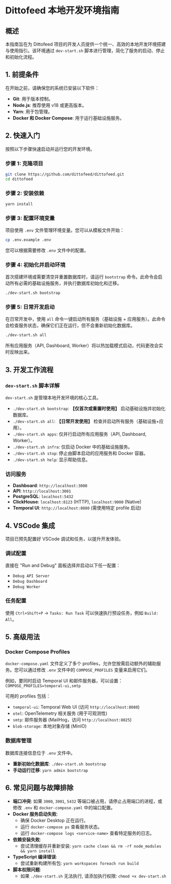 # Dittofeed 本地开发环境指南

## 概述

本指南旨在为 Dittofeed 项目的开发人员提供一个统一、高效的本地开发环境搭建与使用指引。该环境通过 `dev-start.sh` 脚本进行管理，简化了服务的启动、停止和初始化流程。

## 1. 前提条件

在开始之前，请确保您的系统已安装以下软件：

*   **Git**: 用于版本控制。
*   **Node.js**: 推荐使用 v18 或更高版本。
*   **Yarn**: 用于包管理。
*   **Docker 和 Docker Compose**: 用于运行基础设施服务。

## 2. 快速入门

按照以下步骤快速启动并运行您的开发环境。

### 步骤 1: 克隆项目

```bash
git clone https://github.com/dittofeed/dittofeed.git
cd dittofeed
```

### 步骤 2: 安装依赖

```bash
yarn install
```

### 步骤 3: 配置环境变量

项目使用 `.env` 文件管理环境变量。您可以从模板文件开始：

```bash
cp .env.example .env
```
您可以根据需要修改 `.env` 文件中的配置。

### 步骤 4: 初始化并启动环境

首次搭建环境或需要清空并重置数据库时，请运行 `bootstrap` 命令。此命令会启动所有必需的基础设施服务，并执行数据库初始化和迁移。

```bash
./dev-start.sh bootstrap
```

### 步骤 5: 日常开发启动

在日常开发中，使用 `all` 命令一键启动所有服务（基础设施 + 应用服务）。此命令会检查服务状态，确保它们正在运行，但不会重新初始化数据库。

```bash
./dev-start.sh all
```

所有应用服务（API, Dashboard, Worker）将以热加载模式启动，代码更改会实时反映出来。

## 3. 开发工作流程

### `dev-start.sh` 脚本详解

`dev-start.sh` 是管理本地开发环境的核心工具。

*   `./dev-start.sh bootstrap`: **【仅首次或重置时使用】** 启动基础设施并初始化数据库。
*   `./dev-start.sh all`: **【日常开发使用】** 检查并启动所有服务（基础设施+应用）。
*   `./dev-start.sh apps`: 仅并行启动所有应用服务（API, Dashboard, Worker）。
*   `./dev-start.sh infra`: 仅启动 Docker 中的基础设施服务。
*   `./dev-start.sh stop`: 停止由脚本启动的应用服务和 Docker 容器。
*   `./dev-start.sh help`: 显示帮助信息。

### 访问服务

*   **Dashboard**: `http://localhost:3000`
*   **API**: `http://localhost:3001`
*   **PostgreSQL**: `localhost:5432`
*   **ClickHouse**: `localhost:8123` (HTTP), `localhost:9000` (Native)
*   **Temporal UI**: `http://localhost:8080` (需使用特定 profile 启动)

## 4. VSCode 集成

项目已预先配置好 VSCode 调试和任务，以提升开发体验。

### 调试配置

直接在 "Run and Debug" 面板选择并启动以下任一配置：

*   `Debug API Server`
*   `Debug Dashboard`
*   `Debug Worker`

### 任务配置

使用 `Ctrl+Shift+P` -> `Tasks: Run Task` 可以快速执行预设任务，例如 `Build: All`。

## 5. 高级用法

### Docker Compose Profiles

`docker-compose.yaml` 文件定义了多个 profiles，允许您按需启动额外的辅助服务。您可以通过修改 `.env` 文件中的 `COMPOSE_PROFILES` 变量来启用它们。

例如，要同时启动 Temporal UI 和邮件服务器，可以设置：
`COMPOSE_PROFILES=temporal-ui,smtp`

可用的 profiles 包括：
*   `temporal-ui`: Temporal Web UI (访问 `http://localhost:8080`)
*   `otel`: OpenTelemetry 相关服务 (用于可观测性)
*   `smtp`: 邮件服务器 (MailHog，访问 `http://localhost:8025`)
*   `blob-storage`: 本地对象存储 (MinIO)

### 数据库管理

数据库连接信息位于 `.env` 文件中。

*   **重新初始化数据库**: `./dev-start.sh bootstrap`
*   **手动运行迁移**: `yarn admin bootstrap`

## 6. 常见问题与故障排除

*   **端口冲突**: 如果 `3000`, `3001`, `5432` 等端口被占用，请停止占用端口的进程，或修改 `.env` 和 `docker-compose.yaml` 中的端口配置。
*   **Docker 服务启动失败**:
    *   确保 Docker Desktop 正在运行。
    *   运行 `docker-compose ps` 查看服务状态。
    *   运行 `docker-compose logs <service-name>` 查看特定服务的日志。
*   **依赖安装失败**:
    *   尝试清理缓存并重新安装: `yarn cache clean && rm -rf node_modules && yarn install`
*   **TypeScript 编译错误**:
    *   尝试重新构建所有包: `yarn workspaces foreach run build`
*   **脚本权限问题**:
    *   如果 `./dev-start.sh` 无法执行, 请添加执行权限: `chmod +x dev-start.sh`
